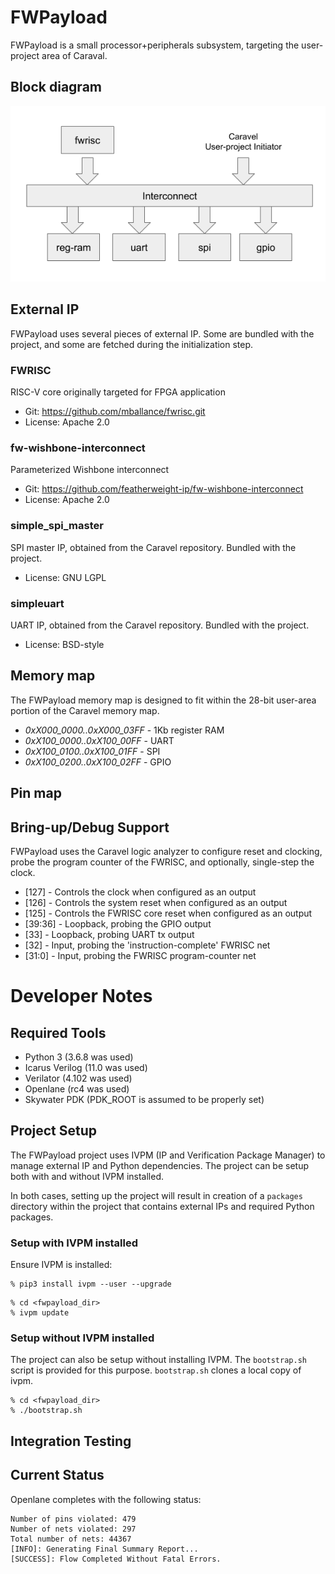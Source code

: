 # FWPayload

FWPayload is a small processor+peripherals subsystem, targeting the user-project
area of Caraval.

## Block diagram
![FWPayload Block Diagram](doc/images/fwpayload_diagram.png)


## External IP
FWPayload uses several pieces of external IP. Some are bundled with the project,
and some are fetched during the initialization step.

### FWRISC
RISC-V core originally targeted for FPGA application
- Git: https://github.com/mballance/fwrisc.git
- License: Apache 2.0

### fw-wishbone-interconnect
Parameterized Wishbone interconnect
- Git: https://github.com/featherweight-ip/fw-wishbone-interconnect
- License: Apache 2.0

### simple_spi_master
SPI master IP, obtained from the Caravel repository. Bundled with the project.
- License: GNU LGPL

### simpleuart
UART IP, obtained from the Caravel repository. Bundled with the project.
- License: BSD-style


## Memory map

The FWPayload memory map is designed to fit within the 28-bit user-area
portion of the Caravel memory map. 

- *0xX000_0000..0xX000_03FF* - 1Kb register RAM
- *0xX100_0000..0xX100_00FF* - UART
- *0xX100_0100..0xX100_01FF* - SPI
- *0xX100_0200..0xX100_02FF* - GPIO

## Pin map

## Bring-up/Debug Support

FWPayload uses the Caravel logic analyzer to configure reset and clocking,
probe the program counter of the FWRISC, and optionally, single-step the clock.

- [127]   - Controls the clock when configured as an output
- [126]   - Controls the system reset when configured as an output
- [125]   - Controls the FWRISC core reset when configured as an output
- [39:36] - Loopback, probing the GPIO output
- [33]    - Loopback, probing UART tx output
- [32]    - Input, probing the 'instruction-complete' FWRISC net
- [31:0]  - Input, probing the FWRISC program-counter net

# Developer Notes

## Required Tools
- Python 3       (3.6.8 was used)
- Icarus Verilog (11.0 was used)
- Verilator      (4.102 was used)
- Openlane       (rc4 was used)
- Skywater PDK   (PDK_ROOT is assumed to be properly set)

## Project Setup
The FWPayload project uses IVPM (IP and Verification Package Manager) to manage
external IP and Python dependencies. The project can be setup both with and
without IVPM installed.

In both cases, setting up the project will result in creation of a `packages`
directory within the project that contains external IPs and required Python
packages.

### Setup with IVPM installed
Ensure IVPM is installed:

```
% pip3 install ivpm --user --upgrade
```

```
% cd <fwpayload_dir>
% ivpm update
```

### Setup without IVPM installed
The project can also be setup without installing IVPM. The `bootstrap.sh` 
script is provided for this purpose. `bootstrap.sh` clones a local 
copy of ivpm.

```
% cd <fwpayload_dir>
% ./bootstrap.sh
```


## Integration Testing


## Current Status
Openlane completes with the following status:

```
Number of pins violated: 479
Number of nets violated: 297
Total number of nets: 44367
[INFO]: Generating Final Summary Report...
[SUCCESS]: Flow Completed Without Fatal Errors.
```


